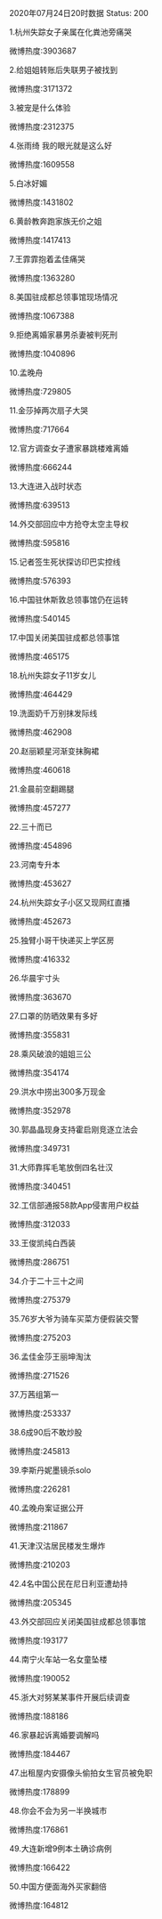 2020年07月24日20时数据
Status: 200

1.杭州失踪女子亲属在化粪池旁痛哭

微博热度:3903687

2.给姐姐转账后失联男子被找到

微博热度:3171372

3.被宠是什么体验

微博热度:2312375

4.张雨绮 我的眼光就是这么好

微博热度:1609558

5.白冰好媚

微博热度:1431802

6.黄龄教奔跑家族无价之姐

微博热度:1417413

7.王霏霏抱着孟佳痛哭

微博热度:1363280

8.美国驻成都总领事馆现场情况

微博热度:1067388

9.拒绝离婚家暴男杀妻被判死刑

微博热度:1040896

10.孟晚舟

微博热度:729805

11.金莎掉两次扇子大哭

微博热度:717664

12.官方调查女子遭家暴跳楼难离婚

微博热度:666244

13.大连进入战时状态

微博热度:639513

14.外交部回应中方抢夺太空主导权

微博热度:595816

15.记者签生死状探访印巴实控线

微博热度:576393

16.中国驻休斯敦总领事馆仍在运转

微博热度:540145

17.中国关闭美国驻成都总领事馆

微博热度:465175

18.杭州失踪女子11岁女儿

微博热度:464429

19.洗面奶千万别抹发际线

微博热度:462908

20.赵丽颖星河渐变抹胸裙

微博热度:460618

21.金晨前空翻踢腿

微博热度:457277

22.三十而已

微博热度:454896

23.河南专升本

微博热度:453627

24.杭州失踪女子小区又现网红直播

微博热度:452673

25.独臂小哥干快递买上学区房

微博热度:416332

26.华晨宇寸头

微博热度:363670

27.口罩的防晒效果有多好

微博热度:355831

28.乘风破浪的姐姐三公

微博热度:354174

29.洪水中捞出300多万现金

微博热度:352978

30.郭晶晶现身支持霍启刚竞逐立法会

微博热度:349731

31.大师靠挥毛笔放倒四名壮汉

微博热度:340451

32.工信部通报58款App侵害用户权益

微博热度:312033

33.王俊凯纯白西装

微博热度:286751

34.介于二十三十之间

微博热度:275379

35.76岁大爷为骑车买菜方便假装交警

微博热度:275203

36.孟佳金莎王丽坤淘汰

微博热度:271526

37.万茜组第一

微博热度:253337

38.6成90后不敢炒股

微博热度:245813

39.李斯丹妮墨镜杀solo

微博热度:226281

40.孟晚舟案证据公开

微博热度:211867

41.天津汉沽居民楼发生爆炸

微博热度:210203

42.4名中国公民在尼日利亚遭劫持

微博热度:205345

43.外交部回应关闭美国驻成都总领事馆

微博热度:193177

44.南宁火车站一名女童坠楼

微博热度:190052

45.浙大对努某某事件开展后续调查

微博热度:188186

46.家暴起诉离婚要调解吗

微博热度:184467

47.出租屋内安摄像头偷拍女生官员被免职

微博热度:178899

48.你会不会为另一半换城市

微博热度:176861

49.大连新增9例本土确诊病例

微博热度:166422

50.中国方便面海外买家翻倍

微博热度:164812


